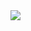 <a href="https://portal.azure.com/#create/Microsoft.Template/uri/https%3A%2F%2Fraw.githubusercontent.com%2FArrowFi-Tech-Insights%2FWvdDemo%2Fmaster%2FADDS%2Ftemplate.json" target="_blank">
    <img src="https://aka.ms/deploytoazurebutton"/>